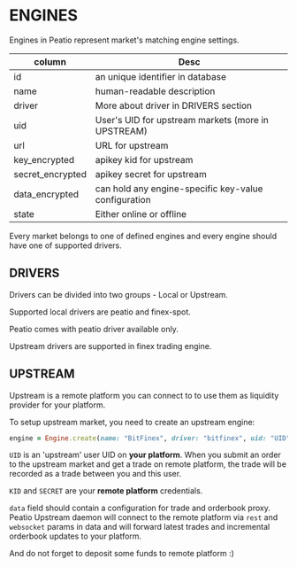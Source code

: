 # ENGINES

Engines in Peatio represent market's matching engine settings.

| column           | Desc                                                 |
| ---------------- | ---------------------------------------------------- |
| id               | an unique identifier in database                     |
| name             | human-readable description                           |
| driver           | More about driver in DRIVERS section                 |
| uid              | User's UID for upstream markets (more in UPSTREAM)  |
| url              | URL for upstream                                     |
| key_encrypted    | apikey kid for upstream                              |
| secret_encrypted | apikey secret for upstream                           |
| data_encrypted   | can hold any engine-specific key-value configuration |
| state            | Either online or offline                             |

Every market belongs to one of defined engines and every engine should have one of supported drivers.

## DRIVERS

Drivers can be divided into two groups - Local or Upstream.

Supported local drivers are peatio and finex-spot.

Peatio comes with peatio driver available only.

Upstream drivers are supported in finex trading engine.

## UPSTREAM

Upstream is a remote platform you can connect to to use them as liquidity provider for your platform.

To setup upstream market, you need to create an upstream engine:

```ruby
engine = Engine.create(name: "BitFinex", driver: "bitfinex", uid: "UID", key: "KID", secret: "SECRET", url: "wss://api.bitfinex.com/ws/2", data: {"rest": "http://api-pub.bitfinex.com/ws/2", "websocket": "wss://api-pub.bitfinex.com/ws/2", "trade_proxy"=>true, "orderbook_proxy"=>true})
```

`UID` is an 'upstream' user UID on **your platform**. When you submit an order to the upstream market and get a trade on remote platform, the trade will be recorded as a trade between you and this user.

`KID` and `SECRET` are your **remote platform** credentials.

`data` field should contain a configuration for trade and orderbook proxy. Peatio Upstream daemon will connect to the remote platform via `rest` and `websocket` params in data and will forward latest trades and incremental orderbook updates to your platform.

And do not forget to deposit some funds to remote platform :)
